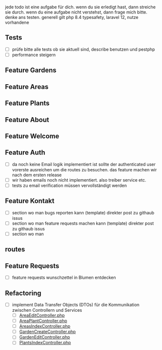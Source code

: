 jede todo ist eine aufgabe für dich. wenn du sie erledigt hast, dann streiche sie durch. wenn du eine aufgabe nicht verstehst, dann frage mich bitte.
denke ans testen. generell gilt php 8.4 typesafety, laravel 12, nutze vorhandene 
## Tests

- [ ] prüfe bitte alle tests ob sie aktuell sind, describe benutzen und pestphp
- [ ] performance steigern

## Feature Gardens


## Feature Areas


## Feature Plants


## Feature About

## Feature Welcome

## Feature Auth
- [ ] da noch keine Email logik implementiert ist sollte der authenticated user vorerste ausreichen um die routes zu besuchen. das feature machen wir nach dem ersten release
- [ ] wir haben emails noch nicht implementiert. also treiber service etc. 
- [ ] tests zu email verification müssen vervollständigt werden 

## Feature Kontakt
- [ ] section wo man bugs reporten kann (template) direkter post zu githaub issus
- [ ] section wo man feature requests machen kann (template) direkter post zu githaub issus
- [ ] section wo man 

## routes

## Feature Requests
- [ ] feature requests wunschzettel in Blumen entdecken


## Refactoring
- [ ] implement Data Transfer Objects (DTOs) für die Kommunikation zwischen Controllern und Services
    - [ ] [AreaEditController.php](app/Http/Controllers/Area/AreaEditController.php)
    - [ ] [AreaPlantController.php](app/Http/Controllers/Area/AreaPlantController.php)
    - [ ] [AreasIndexController.php](app/Http/Controllers/Area/AreasIndexController.php)
    - [ ] [GardenCreateController.php](app/Http/Controllers/Garden/GardenCreateController.php)
    - [ ] [GardenEditController.php](app/Http/Controllers/Garden/GardenEditController.php)
    - [ ] [PlantsIndexController.php](app/Http/Controllers/Plants/PlantsIndexController.php)
